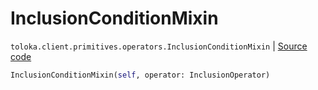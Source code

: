 # InclusionConditionMixin
`toloka.client.primitives.operators.InclusionConditionMixin` | [Source code](https://github.com/Toloka/toloka-kit/blob/v0.1.24/src/client/primitives/operators.py#L133)

```python
InclusionConditionMixin(self, operator: InclusionOperator)
```

